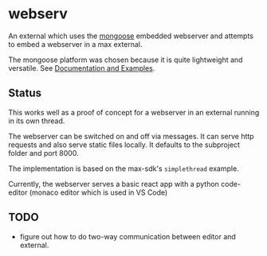 # webserv

An external which uses the [mongoose](https://github.com/cesanta/mongoose) embedded webserver and attempts to embed a webserver in a max external.

The mongoose platform was chosen because it is quite lightweight and versatile. See [Documentation and Examples](https://mongoose.ws/documentation/).

## Status

This works well as a proof of concept for a webserver in an external running in its own thread.

The webserver can be switched on and off via messages. It can serve http requests and also serve static files locally. It defaults to the subproject folder and port 8000.

The implementation is based on the max-sdk's `simplethread` example.

Currently, the webserver serves a basic react app with a python code-editor (monaco editor which is used in VS Code)

## TODO

- figure out how to do two-way communication between editor and external.


